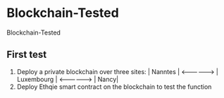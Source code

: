 # Blockchain-Tested
Blockchain-Tested


First test
-----------------------------------------
1. Deploy a private blockchain over three sites: 
 | Nanntes | <------> | Luxembourg |  <------> | Nancy|
2. Deploy Ethqie smart contract on the blockchain to test the function                         
